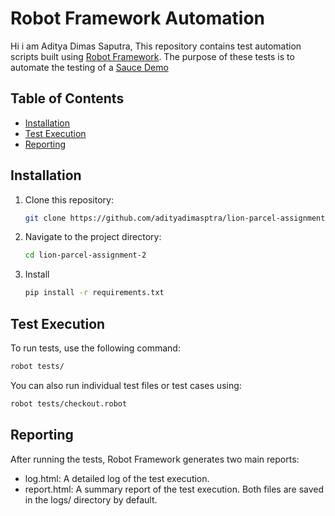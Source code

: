 # Robot Framework Automation

Hi i am Aditya Dimas Saputra, This repository contains test automation scripts built using [Robot Framework](https://robotframework.org/). The purpose of these tests is to automate the testing of a [Sauce Demo](https://www.saucedemo.com,)

## Table of Contents
- [Installation](#installation)
- [Test Execution](#test-execution)
- [Reporting](#reporting)

## Installation

1. Clone this repository:

    ```bash
    git clone https://github.com/adityadimasptra/lion-parcel-assignment-2.git
    ```
2. Navigate to the project directory:
    ```bash
    cd lion-parcel-assignment-2
    ```
3. Install 
    ```bash
    pip install -r requirements.txt
    ```
## Test Execution
To run tests, use the following command:
```bash
robot tests/
```
You can also run individual test files or test cases using:
```bash
robot tests/checkout.robot
```
## Reporting
After running the tests, Robot Framework generates two main reports:
* log.html: A detailed log of the test execution.
* report.html: A summary report of the test execution.
Both files are saved in the logs/ directory by default.